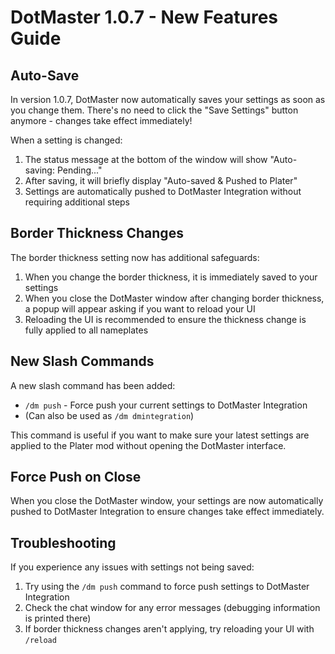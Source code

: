 # DotMaster 1.0.7 - New Features Guide

## Auto-Save

In version 1.0.7, DotMaster now automatically saves your settings as soon as you change them. There's no need to click the "Save Settings" button anymore - changes take effect immediately!

When a setting is changed:
1. The status message at the bottom of the window will show "Auto-saving: Pending..."
2. After saving, it will briefly display "Auto-saved & Pushed to Plater"
3. Settings are automatically pushed to DotMaster Integration without requiring additional steps

## Border Thickness Changes

The border thickness setting now has additional safeguards:

1. When you change the border thickness, it is immediately saved to your settings
2. When you close the DotMaster window after changing border thickness, a popup will appear asking if you want to reload your UI
3. Reloading the UI is recommended to ensure the thickness change is fully applied to all nameplates

## New Slash Commands

A new slash command has been added:

- `/dm push` - Force push your current settings to DotMaster Integration
- (Can also be used as `/dm dmintegration`)

This command is useful if you want to make sure your latest settings are applied to the Plater mod without opening the DotMaster interface.

## Force Push on Close

When you close the DotMaster window, your settings are now automatically pushed to DotMaster Integration to ensure changes take effect immediately.

## Troubleshooting

If you experience any issues with settings not being saved:

1. Try using the `/dm push` command to force push settings to DotMaster Integration
2. Check the chat window for any error messages (debugging information is printed there)
3. If border thickness changes aren't applying, try reloading your UI with `/reload` 